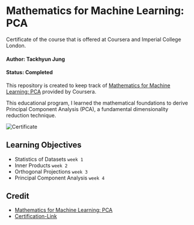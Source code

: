 # Mathematics for Machine Learning: PCA

Certificate of the course that is offered at Coursera and Imperial College London.

#### Author: Tackhyun Jung

#### Status: Completed

This repository is created to keep track of [Mathematics for Machine Learning: PCA](https://www.coursera.org/learn/pca-machine-learning) provided by Coursera.

This educational program, I learned the mathematical foundations to derive Principal Component Analysis (PCA), a fundamental dimensionality reduction technique. 

![Certificate](https://user-images.githubusercontent.com/41291493/112722997-c548c100-8f4f-11eb-9e17-21a70b4065d4.png)

## Learning Objectives

- Statistics of Datasets `week 1`
- Inner Products `week 2`
- Orthogonal Projections `week 3`
- Principal Component Analysis `week 4`

## Credit

- [Mathematics for Machine Learning: PCA](https://www.coursera.org/learn/pca-machine-learning)
- [Certification-Link](https://www.coursera.org/account/accomplishments/verify/RRYSKV7EGBQ7)
